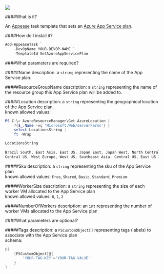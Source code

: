 ![](https://ci.appveyor.com/api/projects/status/2s5v9ydi7fbo5k0r?svg=true)

####What is it?

An [Appease](http://appease.io) task template that sets an [Azure App Service plan](http://azure.microsoft.com/en-us/documentation/articles/azure-web-sites-web-hosting-plans-in-depth-overview/).

####How do I install it?

```PowerShell
Add-AppeaseTask `
    -DevOpName YOUR-DEVOP-NAME `
    -TemplateId SetAzureAppServicePlan
```

####What parameters are required?

#####Name
description: a `string` representing the name of the App Service plan.

#####ResourceGroupName
description: a `string` representing the name of the resource group this App Service plan will be added to.

#####Location
description: a `string` representing the geographical location of the App Service plan.  
known allowed values: 
```PowerShell
PS C:\> AzureResourceManager\Get-AzureLocation |
    ?{$_.Name -eq 'Microsoft.Web/serverFarms'} |
    select LocationsString |
    ft -Wrap

LocationsString                                                                                 
---------------                                                                                 
Brazil South, East Asia, East US, Japan East, Japan West, North Central US, North Europe, South 
Central US, West Europe, West US, Southeast Asia, Central US, East US 2
```

#####Sku
description: a `string` representing the sku of the App Service plan  
known allowed values: `Free`, `Shared`, `Basic`, `Standard`, `Premium`

#####WorkerSize
description: a `string` representing the size of each worker VM allocated to the App Service plan  
known allowed values: `0`, `1`, `2`

#####NumberOfWorkers
description: an `int` representing the number of worker VMs allocated to the App Service plan

####What parameters are optional?

#####Tags
description: a `PSCustomObject[]` representing tags (labels) to associate with the App Service plan  
schema:
```PowerShell
@(
    [PSCustomObject]@{
        'YOUR-TAG-KEY'='YOUR-TAG-VALUE'
    }
)
```
